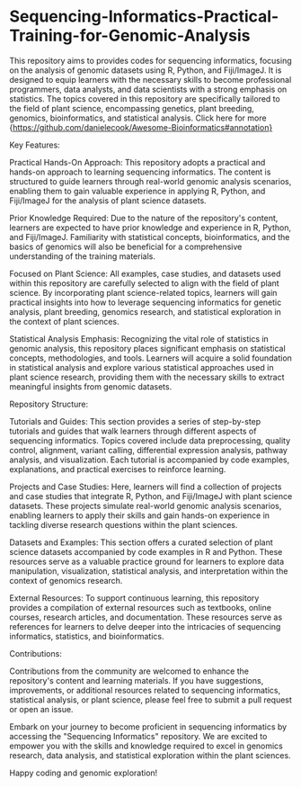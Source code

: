 # Sequencing-Informatics-Practical-Training-for-Genomic-Analysis
 This repository aims to provides codes for sequencing informatics, focusing on the analysis of genomic datasets using R, Python, and Fiji/ImageJ. It is designed to equip learners with the necessary skills to become professional programmers, data analysts, and data scientists with a strong emphasis on statistics. The topics covered in this repository are specifically tailored to the field of plant science, encompassing genetics, plant breeding, genomics, bioinformatics, and statistical analysis.
Click here for more {https://github.com/danielecook/Awesome-Bioinformatics#annotation}

Key Features:

Practical Hands-On Approach: This repository adopts a practical and hands-on approach to learning sequencing informatics. The content is structured to guide learners through real-world genomic analysis scenarios, enabling them to gain valuable experience in applying R, Python, and Fiji/ImageJ for the analysis of plant science datasets.

Prior Knowledge Required: Due to the nature of the repository's content, learners are expected to have prior knowledge and experience in R, Python, and Fiji/ImageJ. Familiarity with statistical concepts, bioinformatics, and the basics of genomics will also be beneficial for a comprehensive understanding of the training materials.

Focused on Plant Science: All examples, case studies, and datasets used within this repository are carefully selected to align with the field of plant science. By incorporating plant science-related topics, learners will gain practical insights into how to leverage sequencing informatics for genetic analysis, plant breeding, genomics research, and statistical exploration in the context of plant sciences.

Statistical Analysis Emphasis: Recognizing the vital role of statistics in genomic analysis, this repository places significant emphasis on statistical concepts, methodologies, and tools. Learners will acquire a solid foundation in statistical analysis and explore various statistical approaches used in plant science research, providing them with the necessary skills to extract meaningful insights from genomic datasets.

Repository Structure:

Tutorials and Guides: This section provides a series of step-by-step tutorials and guides that walk learners through different aspects of sequencing informatics. Topics covered include data preprocessing, quality control, alignment, variant calling, differential expression analysis, pathway analysis, and visualization. Each tutorial is accompanied by code examples, explanations, and practical exercises to reinforce learning.

Projects and Case Studies: Here, learners will find a collection of projects and case studies that integrate R, Python, and Fiji/ImageJ with plant science datasets. These projects simulate real-world genomic analysis scenarios, enabling learners to apply their skills and gain hands-on experience in tackling diverse research questions within the plant sciences.

Datasets and Examples: This section offers a curated selection of plant science datasets accompanied by code examples in R and Python. These resources serve as a valuable practice ground for learners to explore data manipulation, visualization, statistical analysis, and interpretation within the context of genomics research.

External Resources: To support continuous learning, this repository provides a compilation of external resources such as textbooks, online courses, research articles, and documentation. These resources serve as references for learners to delve deeper into the intricacies of sequencing informatics, statistics, and bioinformatics.

Contributions:

Contributions from the community are welcomed to enhance the repository's content and learning materials. If you have suggestions, improvements, or additional resources related to sequencing informatics, statistical analysis, or plant science, please feel free to submit a pull request or open an issue.

Embark on your journey to become proficient in sequencing informatics by accessing the "Sequencing Informatics" repository. We are excited to empower you with the skills and knowledge required to excel in genomics research, data analysis, and statistical exploration within the plant sciences.

Happy coding and genomic exploration!
